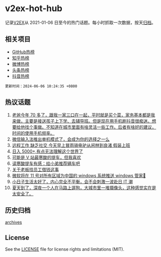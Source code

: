 # v2ex-hot-hub

 记录[V2EX](https://www.v2ex.com/)从 2021-01-06 日至今的热门话题。每小时抓取一次数据，按天[归档](archives)。
 
 ## 相关项目

- [GitHub热榜](https://github.com/snaildev/github-hot-hub)
- [知乎热榜](https://github.com/snaildev/zhihu-hot-hub)
- [微博热榜](https://github.com/snaildev/weibo-hot-hub)
- [头条热榜](https://github.com/snaildev/toutiao-hot-hub)
- [抖音热榜](https://github.com/snaildev/douyin-hot-hub)


 `更新时间：2024-06-06 10:24:35 +0800`

## 热议话题

1. [老爸今年 70 多了，跟我一家三口在一起，平时就是买个菜，家务基本都是我来做，主要是接送孩子上下学、去辅导班。但是现在用手机刷抖音很痴迷。想要给他找个事做。不知道在城市里面有啥灵活一些工作。后者有啥好的建议，时间的使用手机频率。](https://www.v2ex.com/t/1047005)
1. [微信输入法推出单机模式了，会成为你的选择之一么](https://www.v2ex.com/t/1046952)
1. [远程工作 缺乏社交 今天早上冒雨骑电驴从闲林到良渚 假装上班](https://www.v2ex.com/t/1046980)
1. [日入 5000+,有点无法理解这个世界了](https://www.v2ex.com/t/1047204)
1. [可能是 V 站最寒酸的提车，但我喜欢](https://www.v2ex.com/t/1046989)
1. [读寒酸提车有感：给小弟推荐辆车吧](https://www.v2ex.com/t/1047046)
1. [关于老板找员工借钱这事](https://www.v2ex.com/t/1047070)
1. [微软将在 11 号对所有区域为中国的 windows 系统推送 windows 管家🐶](https://www.v2ex.com/t/1047023)
1. [小日子生活太好了，内心完全不平衡，会不会刺激一波赴日 IT 潮](https://www.v2ex.com/t/1047000)
1. [夏天到了，深夜一个人在马路上遛狗，大城市里一堆摄像头，这种感觉实在是太安全了。](https://www.v2ex.com/t/1047068)

## 历史归档

[archives](archives)

## License

See the [LICENSE](LICENSE) file for license rights and limitations (MIT).

